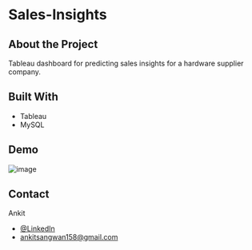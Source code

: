 # Sales-Insights

## About the Project
Tableau dashboard for predicting sales insights for a hardware supplier company.

## Built With
- Tableau 
- MySQL

## Demo
![image](https://user-images.githubusercontent.com/90653024/160251582-459b945a-35e2-422d-99da-d32f6d9e008b.png)

## Contact
Ankit
- [@LinkedIn](https://www.linkedin.com/in/ankitsangwan158/) 
- ankitsangwan158@gmail.com
